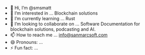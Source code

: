 - 👋 Hi, I’m @smsmatt
- 👀 I’m interested in ... Blockchain solutions
- 🌱 I’m currently learning ... Rust
- 💞️ I’m looking to collaborate on ... Software Documentation for blockchain solutions, podcasting and AI.
- 📫 How to reach me ... info@sanmarcsoft.com  
- 😄 Pronouns: ...
- ⚡ Fun fact: ...

<!---
smsmatt/smsmatt is a ✨ special ✨ repository because its `README.md` (this file) appears on your GitHub profile.
You can click the Preview link to take a look at your changes.
--->
